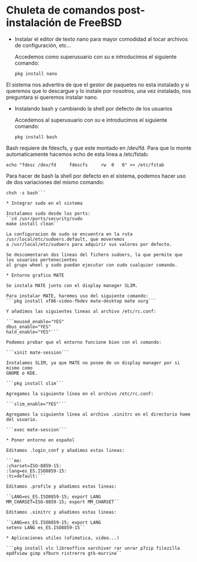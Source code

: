 # Chuleta de comandos post-instalación de FreeBSD

* Instalar el editor de texto nano para mayor comodidad al tocar archivos de configuración, etc...

	Accedemos como superusuario con *su* e introducimos el siguiente comando:
	
	```pkg install nano```

El sistema nos advertira de que el gestor de paquetes no esta instalado y si queremos que lo
descargue y lo instale por nosotros, una vez instalado, nos preguntara si queremos instalar nano.

*  Instalando bash y cambiando la shell por defecto de los usuarios

	Accedemos al superusuario con *su* e introducimos el siguiente comando:
	
	```pkg install bash```

Bash requiere de fdescfs, y que este montado en /dev/fd. Para que lo monte automaticamente
hacemos echo de esta linea a /etc/fstab:

```echo "fdesc /dev/fd     fdescfs     rw  0   0" >> /etc/fstab```

Para hacer de bash la shell por defecto en el sistema, podemos hacer uso de dos variaciones
del mismo comando:

```chsh -s /usr/local/bin/bash usuario 
chsh -s bash```

* Integrar sudo en el sistema

Instalamos sudo desde los ports:
``cd /usr/ports/security/sudo 
make install clean``

La configuracion de sudo se encuentra en la ruta /usr/local/etc/sudoers.default, que moveremos
a /usr/local/etc/sudoers para adquirir sus valores por defecto.

Se descomentaran dos lineas del fichero sudoers, la que permite que los usuarios pertenecientes
al grupo wheel y sudo puedan ejecutar con sudo cualquier comando.

* Entorno grafico MATE

Se instala MATE junto con el display manager SLIM.

Para instalar MATE, haremos uso del siguiente comando:
```pkg install xf86-video-fbdev mate-desktop mate xorg```

Y añadimos las siguientes lineas al archivo /etc/rc.conf:

```moused_enable="YES"
dbus_enable="YES"
hald_enable="YES"```

Podemos probar que el entorno funcione bien con el comando:

```xinit mate-session```

Instalamos SLIM, ya que MATE no posee de un display manager por si mismo como
GNOME o KDE.

```pkg install slim```

Agregamos la siguiente línea en el archivo /etc/rc.conf:

```slim_enable="YES"```

Agregamos la siguiente línea al archivo .xinitrc en el directorio home del usuario.

```exec mate-session```

* Poner entorno en español

Editamos .login_conf y añadimos estas lineas:

```me:
:charset=ISO-8859-15:
:lang=es_ES.ISO8859-15:
:tc=default:```

Editamos .profile y añadimos estas lineas:

``LANG=es_ES.ISO8859-15; export LANG
MM_CHARSET=ISO-8859-15; export MM_CHARSET``

Editamos .xinitrc y añadimos estas lineas:

``LANG=es_ES.ISO8859-15; export LANG
setenv LANG es_ES.ISO8859-15``

* Aplicaciones utiles (ofimatica, video...)

```pkg install vlc libreoffice xarchiver rar unrar p7zip filezilla epdfview gimp xfburn ristrerro gtk-murrine``

